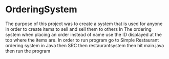 # OrderingSystem
The purpose of this project was to create a system that is used for anyone in order to create items to sell and sell them to others
In The ordering system when placing an order instead of name use the ID displayed at the top where the items are.
In order to run program go to Simple Restaurant ordering system in Java then SRC then restaurantsystem then hit main.java then run the program
